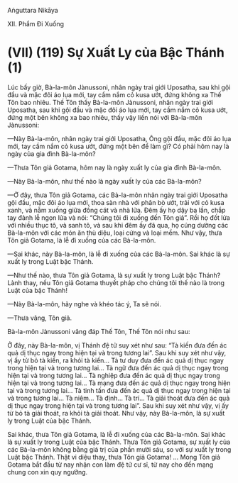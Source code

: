 Aṅguttara Nikāya

XII. Phẩm Ði Xuống

# (VII) (119) Sự Xuất Ly của Bậc Thánh (1)

Lúc bấy giờ, Bà-la-môn Jànussoni, nhân ngày trai giới Uposatha, sau khi gội đầu và mặc đôi áo lụa mới, tay cầm nắm cỏ kusa ướt, đứng không xa Thế Tôn bao nhiêu. Thế Tôn thấy Bà-la-môn Jànussoni, nhân ngày trai giới Uposatha, sau khi gội đầu và mặc đôi áo lụa mới, tay cầm nắm cỏ kusa ướt, đứng một bên không xa bao nhiêu, thấy vậy liền nói với Bà-la-môn Jànussoni:

—Này Bà-la-môn, nhân ngày trai giới Uposatha, Ông gội đầu, mặc đôi áo lụa mới, tay cầm nắm cỏ kusa ướt, đứng một bên để làm gì? Có phải hôm nay là ngày của gia đình Bà-la-môn?

—Thưa Tôn giả Gotama, hôm nay là ngày xuất ly của gia đình Bà-la-môn.

—Này Bà-la-môn, như thế nào là ngày xuất ly của các Bà-la-môn?

—Ở đây, thưa Tôn giả Gotama, các Bà-la-môn nhân ngày trai giới Uposatha gội đầu, mặc đôi áo lụa mới, thoa sàn nhà với phân bò ướt, trải với cỏ kusa xanh, và nằm xuống giữa đống cát và nhà lửa. Ðêm ấy họ dậy ba lần, chắp tay đảnh lễ ngọn lửa và nói: “Chúng tôi đi xuống đến Tôn giả”. Rồi họ đốt lửa với nhiều thục tô, và sanh tô, và sau khi đêm ấy đã qua, họ cúng dường các Bà-la-môn với các món ăn thù diệu, loại cứng và loại mềm. Như vậy, thưa Tôn giả Gotama, là lễ đi xuống của các Bà-la-môn.

—Sai khác, này Bà-la-môn, là lễ đi xuống của các Bà-la-môn. Sai khác là sự xuất ly trong Luật bậc Thánh.

—Như thế nào, thưa Tôn giả Gotama, là sự xuất ly trong Luật bậc Thánh? Lành thay, nếu Tôn giả Gotama thuyết pháp cho chúng tôi thế nào là trong Luật của bậc Thánh!

—Này Bà-la-môn, hãy nghe và khéo tác ý, Ta sẽ nói.

—Thưa vâng, Tôn giả.

Bà-la-môn Jànussoni vâng đáp Thế Tôn, Thế Tôn nói như sau:

Ở đây, này Bà-la-môn, vị Thánh đệ tử suy xét như sau: “Tà kiến đưa đến ác quả dị thục ngay trong hiện tại và trong tương lai”. Sau khi suy xét như vậy, vị ấy từ bỏ tà kiến, ra khỏi tà kiến... Tà tư duy đưa đến ác quả dị thục ngay trong hiện tại và trong tương lai... Tà ngữ đưa đến ác quả dị thục ngay trong hiện tại và trong tương lai... Tà nghiệp đưa đến ác quả dị thục ngay trong hiện tại và trong tương lai... Tà mạng đưa đến ác quả dị thục ngay trong hiện tại và trong tương lai... Tà tinh tấn đưa đến ác quả dị thục ngay trong hiện tại và trong tương lai... Tà niệm... Tà định... Tà trí... Tà giải thoát đưa đến ác quả dị thục ngay trong hiện tại và trong tương lai”. Sau khi suy xét như vậy, vị ấy từ bỏ tà giải thoát, ra khỏi tà giải thoát. Như vậy, này Bà-la-môn, là sự xuất ly trong Luật của bậc Thánh.

Sai khác, thưa Tôn giả Gotama, là lễ đi xuống của các Bà-la-môn. Sai khác là sự xuất ly trong Luật của bậc Thánh. Thưa Tôn giả Gotama, sự xuất ly của các Bà-la-môn không bằng giá trị của phần mười sáu, so với sự xuất ly trong Luật bậc Thánh. Thật vi diệu thay, thưa Tôn giả Gotama! ... Mong Tôn giả Gotama bắt đầu từ nay nhận con làm đệ tử cư sĩ, từ nay cho đến mạng chung con xin quy ngưỡng.

